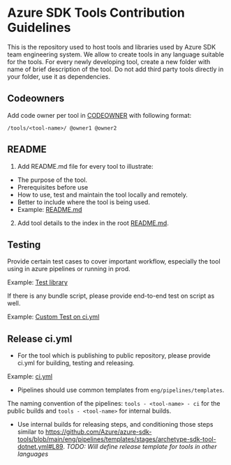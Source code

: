 # Azure SDK Tools Contribution Guidelines

This is the repository used to host tools and libraries used by Azure SDK team engineering system. 
We allow to create tools in any language suitable for the tools.
For every newly developing tool, create a new folder with name of brief description of the tool. 
Do not add third party tools directly in your folder, use it as dependencies.

## Codeowners

Add code owner per tool in [CODEOWNER](https://github.com/Azure/azure-sdk-tools/blob/main/.github/CODEOWNERS) with following format:
```
/tools/<tool-name>/ @owner1 @owner2
```

## README

1. Add README.md file for every tool to illustrate:
* The purpose of the tool.
* Prerequisites before use
* How to use, test and maintain the tool locally and remotely. 
* Better to include where the tool is being used.
* Example: [README.md](https://github.com/Azure/azure-sdk-tools/blob/main/tools/http-fault-injector/README.md) 

2. Add tool details to the index in the root [README.md](https://github.com/Azure/azure-sdk-tools/blob/main/README.md#index).


## Testing

Provide certain test cases to cover important workflow, especially the tool using in azure pipelines or running in prod.

Example: [Test library](https://github.com/Azure/azure-sdk-tools/tree/main/tools/pipeline-witness/Azure.Sdk.Tools.PipelineWitness.Tests) 

If there is any bundle script, please provide end-to-end test on script as well.

Example: [Custom Test on ci.yml](https://github.com/Azure/azure-sdk-tools/blob/main/tools/code-owners-parser/ci.yml#L35)

## Release ci.yml

- For the tool which is publishing to public repository, please provide ci.yml for building, testing and releasing. 

Example: [ci.yml](https://github.com/Azure/azure-sdk-tools/blob/main/tools/CreateRuleFabricBot/ci.yml)

- Pipelines should use common templates from `eng/pipelines/templates`.

The naming convention of the pipelines: `tools - <tool-name> - ci` for the public builds and `tools - <tool-name>` for internal builds.

- Use internal builds for releasing steps, and conditioning those steps similar to https://github.com/Azure/azure-sdk-tools/blob/main/eng/pipelines/templates/stages/archetype-sdk-tool-dotnet.yml#L89. *TODO: Will define release template for tools in other languages*
